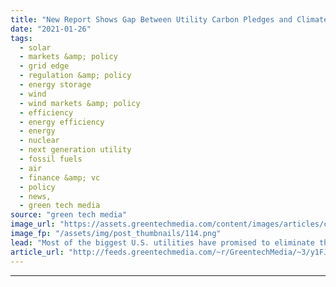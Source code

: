 ```yaml
---
title: "New Report Shows Gap Between Utility Carbon Pledges and Climate Change Imperatives"
date: "2021-01-26"
tags: 
  - solar
  - markets &amp; policy
  - grid edge
  - regulation &amp; policy
  - energy storage
  - wind
  - wind markets &amp; policy
  - efficiency
  - energy efficiency
  - energy
  - nuclear
  - next generation utility
  - fossil fuels
  - air
  - finance &amp; vc
  - policy
  - news,
  - green tech media
source: "green tech media"
image_url: "https://assets.greentechmedia.com/content/images/articles/coal_plant_2_XL.jpg"
image_fp: "/assets/img/post_thumbnails/114.png"
lead: "Most of the biggest U.S. utilities have promised to eliminate their carbon emissions by midcentury. New research asserts that most have undermined those goals by keeping coal plants running and building new natural-gas plants planned to operate for d ..."
article_url: "http://feeds.greentechmedia.com/~r/GreentechMedia/~3/y1FJ8SXm4Sg/new-report-highlights-gap-between-utility-carbon-pledges-and-climate-change-imperatives"
---
```


---
